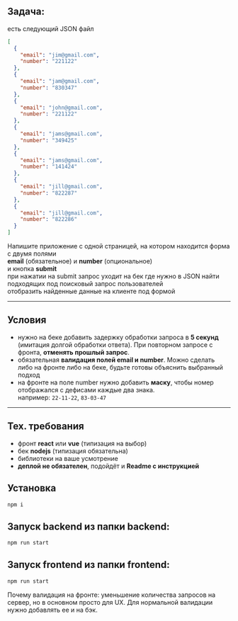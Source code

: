 ## Задача:

есть следующий JSON файл  
```json
[
  {
    "email": "jim@gmail.com",
    "number": "221122"
  },
  {
    "email": "jam@gmail.com",
    "number": "830347"
  },
  {
    "email": "john@gmail.com",
    "number": "221122"
  },
  {
    "email": "jams@gmail.com",
    "number": "349425"
  },
  {
    "email": "jams@gmail.com",
    "number": "141424"
  },
  {
    "email": "jill@gmail.com",
    "number": "822287"
  },
  {
    "email": "jill@gmail.com",
    "number": "822286"
  }
]
```

Напишите приложение с одной страницей, на котором находится форма с двумя полями  
**email** (обязательное) и **number** (опциональное)  
и кнопка **submit**  
при нажатии на submit запрос уходит на бек где нужно в JSON найти подходящих под поисковый запрос пользователей  
отобразить найденные данные на клиенте под формой

---

## Условия

- нужно на беке добавить задержку обработки запроса в **5 секунд** (имитация долгой обработки ответа). При повторном запросе с фронта, **отменять прошлый запрос**.  
- обязательная **валидация полей email и number**. Можно сделать либо на фронте либо на беке, будьте готовы объяснить выбранный подход  
- на фронте на поле number нужно добавить **маску**, чтобы номер отображался с дефисами каждые два знака.  
например: `22-11-22`, `83-03-47`

---

## Тех. требования

- фронт **react** или **vue** (типизация на выбор)  
- бек **nodejs** (типизация обязательна)  
- библиотеки на ваше усмотрение  
- **деплой не обязателен**, подойдёт и **Readme с инструкцией**


## Установка 

```bash
npm i
```

## Запуск backend из папки backend: 

```bash
npm run start 
```
## Запуск frontend из папки frontend:

```bash
npm run start
``` 

Почему валидация на фронте: уменьшение количества запросов на сервер, но в основном просто для UX. Для нормальной валидации нужно добавлять ее и на бэк.
